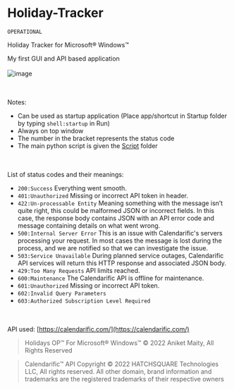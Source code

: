 # Holiday-Tracker
`OPERATIONAL`

Holiday Tracker for Microsoft® Windows™

My first GUI and API based application<br><br>
![image](https://user-images.githubusercontent.com/98256334/150673288-d6c6d958-e63f-4658-b2ee-a2a85a5432c9.png)

<br><br>
Notes:<br>
* Can be used as startup application (Place app/shortcut in Startup folder by typing `shell:startup` in Run)
* Always on top window
* The number in the bracket represents the status code
* The main python script is given the [Script](https://github.com/AniketWithPython/Holiday-Tracker/tree/main/Script) folder

<br><br>
List of status codes and their meanings:
* `200:Success` Everything went smooth.
* `401:Unauthorized` Missing or incorrect API token in header.
* `422:Un-processable Entity` Meaning something with the message isn’t quite right, this could be malformed JSON or incorrect fields. In this case, the response body contains JSON with an API error code and message containing details on what went wrong.
* `500:Internal Server Error` This is an issue with Calendarific's servers processing your request. In most cases the message is lost during the process, and we are notified so that we can investigate the issue.
* `503:Service Unavailable` During planned service outages, Calendarific API services will return this HTTP response and associated JSON body.
* `429:Too Many Requests` API limits reached.
* `600:Maintenance` The Calendarific API is offline for maintenance.
* `601:Unauthorized` Missing or incorrect API token.
* `602:Invalid Query Parameters`
* `603:Authorized Subscription Level Required`

<br><br>
API used: [https://calendarific.com/](https://calendarific.com/)




> Holidays OP™ For Microsoft® Windows™ © 2022 Aniket Maity, All Rights Reserved

> Calendarific™ API Copyright © 2022 HATCHSQUARE Technologies LLC, All rights reserved. All other domain, brand information and trademarks are the registered trademarks of their respective owners

